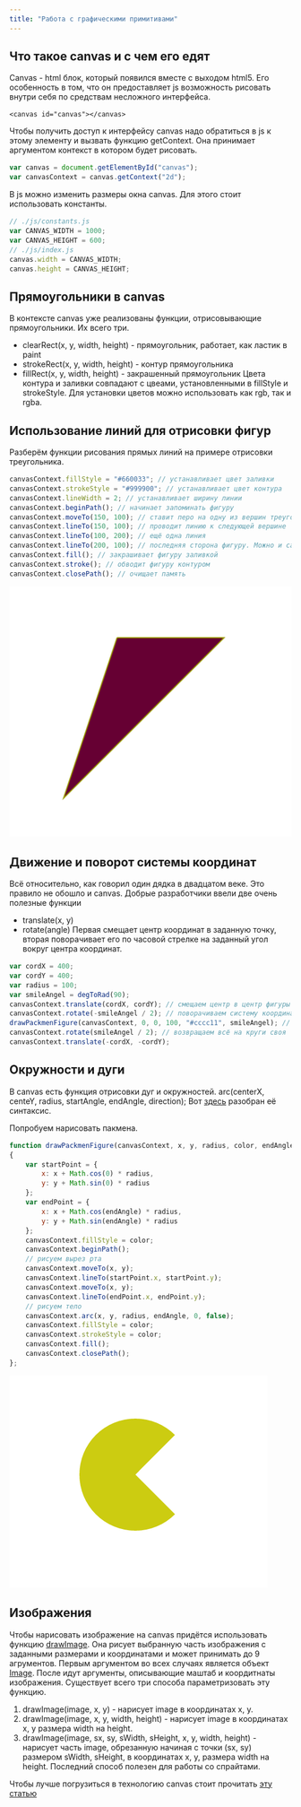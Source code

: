 ```yaml
---
title: "Работа с графическими примитивами"
---
```


## Что такое canvas и с чем его едят
Canvas - html блок, который появился вместе с выходом html5. Его особенность в том, что он предоставляет js возможность рисовать внутри себя по средствам несложного интерфейса.

```html5
<canvas id="canvas"></canvas>
```
Чтобы получить доступ к интерфейсу canvas надо обратиться в js к этому элементу и вызвать функцию getContext.
Она принимает аргументом контекст в котором будет рисовать.


```js
var canvas = document.getElementById("canvas");
var canvasContext = canvas.getContext("2d");
```
В js можно изменить размеры окна canvas. Для этого стоит использовать константы.

```js
// ./js/constants.js
var CANVAS_WIDTH = 1000;
var CANVAS_HEIGHT = 600;
// ./js/index.js
canvas.width = CANVAS_WIDTH;
canvas.height = CANVAS_HEIGHT;
```
## Прямоугольники в canvas
В контексте canvas уже реализованы функции, отрисовывающие прямоугольники. Их всего три.

 * clearRect(x, y, width, height) - прямоугольник, работает, как ластик в paint
 * strokeRect(x, y, width, height) - контур прямоугольника
 * fillRect(x, y, width, height) - закрашенный прямоугольник
Цвета контура и заливки совпадают с цвеами, установленными в fillStyle и strokeStyle. Для установки цветов можно использовать как rgb, так и rgba.

## Использование линий для отрисовки фигур
Разберём функции рисования прямых линий на примере отрисовки треугольника.

```js
canvasContext.fillStyle = "#660033"; // устанавливает цвет заливки
canvasContext.strokeStyle = "#999900"; // устанавливает цвет контура
canvasContext.lineWidth = 2; // устанавливает ширину линии
canvasContext.beginPath(); // начинает запоминать фигуру
canvasContext.moveTo(150, 100); // ставит перо на одну из вершин треугольника
canvasContext.lineTo(150, 100); // проводит линию к следующей вершине
canvasContext.lineTo(100, 200); // ещё одна линия
canvasContext.lineTo(200, 100); // последняя сторона фигуру. Можно и canvasContext.closePath(), но она завершит фигуру  
canvasContext.fill(); // закрашивает фигуру заливкой
canvasContext.stroke(); // обводит фигуру контуром
canvasContext.closePath(); // очищает память
```
![Скриншот](img\html_canvas\screenshot1.png)

## Движение и поворот системы координат
Всё относительно, как говорил один дядка в двадцатом веке. Это правило не обошло и canvas. Добрые разработчики ввели две очень полезные функции
 * translate(x, y)
 * rotate(angle)
Первая смещает центр координат в заданную точку, вторая поворачивает его по часовой стрелке на заданный угол вокруг центра координат.

```js
var cordX = 400;
var cordY = 400;
var radius = 100;
var smileAngel = degToRad(90);
canvasContext.translate(cordX, cordY); // смещаем центр в центр фигуры пакмена
canvasContext.rotate(-smileAngel / 2); // поворачиваем систему координат на заданный угол
drawPackmenFigure(canvasContext, 0, 0, 100, "#cccc11", smileAngel); // рисуем пакмена
canvasContext.rotate(smileAngel / 2); // возвращаем всё на круги своя
canvasContext.translate(-cordX, -cordY);
```

## Окружности и дуги
В canvas есть функция отрисовки дуг и окружностей.
arc(centerX, centeY, radius, startAngle, endAngle, direction);
Вот [здесь](http://www.w3schools.com/tags/canvas_arc.asp) разобран её синтаксис.

Попробуем нарисовать пакмена.

```js
function drawPackmenFigure(canvasContext, x, y, radius, color, endAngle)
{
    var startPoint = {
        x: x + Math.cos(0) * radius,
        y: y + Math.sin(0) * radius
    };
    var endPoint = {
        x: x + Math.cos(endAngle) * radius,
        y: y + Math.sin(endAngle) * radius
    };
    canvasContext.fillStyle = color;
    canvasContext.beginPath();
    // рисуем вырез рта
    canvasContext.moveTo(x, y);
    canvasContext.lineTo(startPoint.x, startPoint.y);
    canvasContext.moveTo(x, y);
    canvasContext.lineTo(endPoint.x, endPoint.y);
    // рисуем тело
    canvasContext.arc(x, y, radius, endAngle, 0, false);
    canvasContext.fillStyle = color;
    canvasContext.strokeStyle = color;
    canvasContext.fill();
    canvasContext.closePath();
};
```
![Скриншот](img\html_canvas\screenshot2.png)

## Изображения
Чтобы нарисовать изображение на canvas придётся использовать функцию [drawImage](https://developer.mozilla.org/ru/docs/Web/API/CanvasRenderingContext2D/drawImage). Она рисует выбранную часть изображения с заданными размерами и координатами и может принимать до 9 агрументов. Первым аргументом во всех случаях является объект [Image](https://developer.mozilla.org/ru/docs/Web/API/HTMLImageElement/Image). После идут аргументы, описывающие маштаб и коордитнаты изображения. Существует всего три способа параметризовать эту функцию.
 1. drawImage(image, x, y) - нарисует image в координатах x, y.
 2. drawImage(image, x, y, width, height) - нарисует image в координатах x, y размера width на height.
 3. drawImage(image, sx, sy, sWidth, sHeight, x, y, width, height) - нарисует часть image, обрезанную начиная с точки (sx, sy) размером sWidth, sHeight,  в координатах x, y, размера width на height.
Последний способ полезен для работы со спрайтами.

Чтобы лучше погрузиться в технологию canvas стоит прочитать [эту статью](https://developer.mozilla.org/ru/docs/Web/API/Canvas_API/Tutorial/%D0%9F%D1%80%D0%B8%D0%BC%D0%B5%D0%BD%D0%B5%D0%BD%D0%B8%D0%B5_%D1%81%D1%82%D0%B8%D0%BB%D0%B5%D0%B9_%D0%B8_%D1%86%D0%B2%D0%B5%D1%82%D0%BE%D0%B2)
